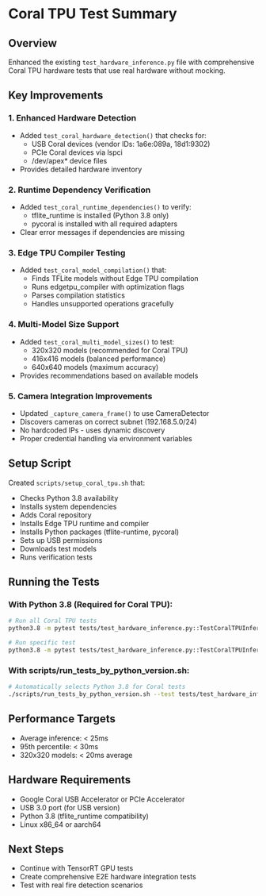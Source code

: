# Coral TPU Test Summary

## Overview
Enhanced the existing `test_hardware_inference.py` file with comprehensive Coral TPU hardware tests that use real hardware without mocking.

## Key Improvements

### 1. Enhanced Hardware Detection
- Added `test_coral_hardware_detection()` that checks for:
  - USB Coral devices (vendor IDs: 1a6e:089a, 18d1:9302)
  - PCIe Coral devices via lspci
  - /dev/apex* device files
- Provides detailed hardware inventory

### 2. Runtime Dependency Verification
- Added `test_coral_runtime_dependencies()` to verify:
  - tflite_runtime is installed (Python 3.8 only)
  - pycoral is installed with all required adapters
- Clear error messages if dependencies are missing

### 3. Edge TPU Compiler Testing
- Added `test_coral_model_compilation()` that:
  - Finds TFLite models without Edge TPU compilation
  - Runs edgetpu_compiler with optimization flags
  - Parses compilation statistics
  - Handles unsupported operations gracefully

### 4. Multi-Model Size Support
- Added `test_coral_multi_model_sizes()` to test:
  - 320x320 models (recommended for Coral TPU)
  - 416x416 models (balanced performance)
  - 640x640 models (maximum accuracy)
- Provides recommendations based on available models

### 5. Camera Integration Improvements
- Updated `_capture_camera_frame()` to use CameraDetector
- Discovers cameras on correct subnet (192.168.5.0/24)
- No hardcoded IPs - uses dynamic discovery
- Proper credential handling via environment variables

## Setup Script
Created `scripts/setup_coral_tpu.sh` that:
- Checks Python 3.8 availability
- Installs system dependencies
- Adds Coral repository
- Installs Edge TPU runtime and compiler
- Installs Python packages (tflite-runtime, pycoral)
- Sets up USB permissions
- Downloads test models
- Runs verification tests

## Running the Tests

### With Python 3.8 (Required for Coral TPU):
```bash
# Run all Coral TPU tests
python3.8 -m pytest tests/test_hardware_inference.py::TestCoralTPUInference -v --timeout=1800

# Run specific test
python3.8 -m pytest tests/test_hardware_inference.py::TestCoralTPUInference::test_coral_tpu_inference_performance -v
```

### With scripts/run_tests_by_python_version.sh:
```bash
# Automatically selects Python 3.8 for Coral tests
./scripts/run_tests_by_python_version.sh --test tests/test_hardware_inference.py::TestCoralTPUInference
```

## Performance Targets
- Average inference: < 25ms
- 95th percentile: < 30ms
- 320x320 models: < 20ms average

## Hardware Requirements
- Google Coral USB Accelerator or PCIe Accelerator
- USB 3.0 port (for USB version)
- Python 3.8 (tflite_runtime compatibility)
- Linux x86_64 or aarch64

## Next Steps
- Continue with TensorRT GPU tests
- Create comprehensive E2E hardware integration tests
- Test with real fire detection scenarios
